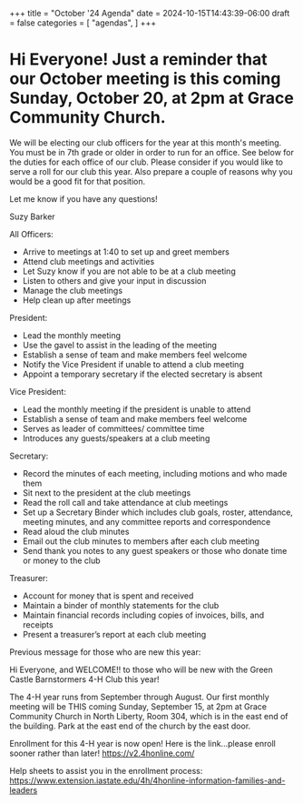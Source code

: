 +++
title = "October '24 Agenda"
date = 2024-10-15T14:43:39-06:00
draft = false
categories = [
    "agendas",
]
+++

# Hi Everyone!  Just a reminder that our October meeting is this coming Sunday, October 20, at 2pm at Grace Community Church.

We will be electing our club officers for the year at this month's meeting.  You must be in 7th grade or older in order to run for an office.  See below for the duties for each office of our club.  Please consider if you would like to serve a roll for our club this year.  Also prepare a couple of reasons why you would be a good fit for that position.

Let me know if you have any questions!

Suzy Barker

All Officers:

* Arrive to meetings at 1:40 to set up and greet members
* Attend club meetings and activities
* Let Suzy know if you are not able to be at a club meeting
* Listen to others and give your input in discussion
* Manage the club meetings
* Help clean up after meetings


President:

*  Lead the monthly meeting
* Use the gavel to assist in the leading of the meeting
* Establish a sense of team and make members feel welcome
* Notify the Vice President if unable to attend a club meeting
* Appoint a temporary secretary if the elected secretary is absent


Vice President:

*  Lead the monthly meeting if the president is unable to attend
* Establish a sense of team and make members feel welcome
* Serves as leader of committees/ committee time
* Introduces any guests/speakers at a club meeting


Secretary:

*  Record the minutes of each meeting, including motions and who made them
* Sit next to the president at the club meetings
* Read the roll call and take attendance at club meetings
* Set up a Secretary Binder which includes club goals, roster, attendance, meeting minutes, and any committee reports and correspondence
* Read aloud the club minutes
* Email out the club minutes to members after each club meeting
* Send thank you notes to any guest speakers or those who donate time or money to the club


Treasurer:

*  Account for money that is spent and received
* Maintain a binder of monthly statements for the club
* Maintain financial records including copies of invoices, bills, and receipts
* Present a treasurer’s report at each club meeting

Previous message for those who are new this year:
 
Hi Everyone, and WELCOME!! to those who will be new with the Green Castle Barnstormers 4-H Club this year!

The 4-H year runs from September through August.  Our first monthly meeting will be THIS coming Sunday, September 15, at 2pm at Grace Community Church in North Liberty, Room 304, which is in the east end of the building.  Park at the east end of the church by the east door.  

Enrollment for this 4-H year is now open!  Here is the link...please enroll sooner rather than later!   https://v2.4honline.com/ 

Help sheets to assist you in the enrollment process: https://www.extension.iastate.edu/4h/4honline-information-families-and-leaders
